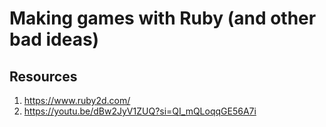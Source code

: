 # Making games with Ruby (and other bad ideas)

## Resources

1. https://www.ruby2d.com/
2. https://youtu.be/dBw2JyV1ZUQ?si=QI_mQLoqqGE56A7i
